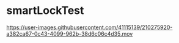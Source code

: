 # smartLockTest

https://user-images.githubusercontent.com/41115139/210275920-a382ca67-0c43-4099-962b-38d6c06c4d35.mov
